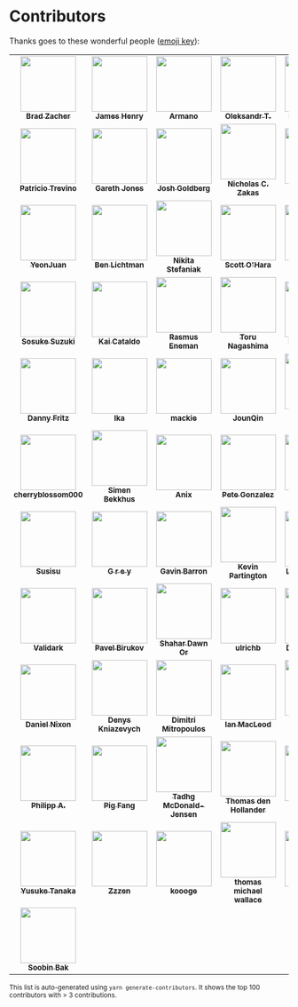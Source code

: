 # Contributors

Thanks goes to these wonderful people ([emoji key](https://github.com/all-contributors/all-contributors#emoji-key)):

<!-- ALL-CONTRIBUTORS-LIST:START - Do not remove or modify this section -->
<!-- prettier-ignore-start -->
<!-- markdownlint-disable -->
<table>
  <tr>
    <td align="center"><a href="https://github.com/bradzacher"><img src="https://avatars.githubusercontent.com/u/7462525?v=4?s=100" width="100px;" alt=""/><br /><sub><b>Brad Zacher</b></sub></a><br /></td>
    <td align="center"><a href="https://github.com/JamesHenry"><img src="https://avatars.githubusercontent.com/u/900523?v=4?s=100" width="100px;" alt=""/><br /><sub><b>James Henry</b></sub></a><br /></td>
    <td align="center"><a href="https://github.com/armano2"><img src="https://avatars.githubusercontent.com/u/625469?v=4?s=100" width="100px;" alt=""/><br /><sub><b>Armano</b></sub></a><br /></td>
    <td align="center"><a href="https://github.com/a-tarasyuk"><img src="https://avatars.githubusercontent.com/u/509265?v=4?s=100" width="100px;" alt=""/><br /><sub><b>Oleksandr T.</b></sub></a><br /></td>
    <td align="center"><a href="https://github.com/soda0289"><img src="https://avatars.githubusercontent.com/u/2373964?v=4?s=100" width="100px;" alt=""/><br /><sub><b>Reyad Attiyat</b></sub></a><br /></td>
  </tr>
  <tr>
    <td align="center"><a href="https://github.com/weirdpattern"><img src="https://avatars.githubusercontent.com/u/19519411?v=4?s=100" width="100px;" alt=""/><br /><sub><b>Patricio Trevino</b></sub></a><br /></td>
    <td align="center"><a href="https://github.com/G-Rath"><img src="https://avatars.githubusercontent.com/u/3151613?v=4?s=100" width="100px;" alt=""/><br /><sub><b>Gareth Jones</b></sub></a><br /></td>
    <td align="center"><a href="https://github.com/JoshuaKGoldberg"><img src="https://avatars.githubusercontent.com/u/3335181?v=4?s=100" width="100px;" alt=""/><br /><sub><b>Josh Goldberg</b></sub></a><br /></td>
    <td align="center"><a href="https://github.com/nzakas"><img src="https://avatars.githubusercontent.com/u/38546?v=4?s=100" width="100px;" alt=""/><br /><sub><b>Nicholas C. Zakas</b></sub></a><br /></td>
    <td align="center"><a href="https://github.com/j-f1"><img src="https://avatars.githubusercontent.com/u/25517624?v=4?s=100" width="100px;" alt=""/><br /><sub><b>Jed Fox</b></sub></a><br /></td>
  </tr>
  <tr>
    <td align="center"><a href="https://github.com/yeonjuan"><img src="https://avatars.githubusercontent.com/u/41323220?v=4?s=100" width="100px;" alt=""/><br /><sub><b>YeonJuan</b></sub></a><br /></td>
    <td align="center"><a href="https://github.com/uniqueiniquity"><img src="https://avatars.githubusercontent.com/u/9092011?v=4?s=100" width="100px;" alt=""/><br /><sub><b>Ben Lichtman</b></sub></a><br /></td>
    <td align="center"><a href="https://github.com/phaux"><img src="https://avatars.githubusercontent.com/u/1270987?v=4?s=100" width="100px;" alt=""/><br /><sub><b>Nikita Stefaniak</b></sub></a><br /></td>
    <td align="center"><a href="https://github.com/scottohara"><img src="https://avatars.githubusercontent.com/u/289327?v=4?s=100" width="100px;" alt=""/><br /><sub><b>Scott O'Hara</b></sub></a><br /></td>
    <td align="center"><a href="https://github.com/Retsam"><img src="https://avatars.githubusercontent.com/u/2281166?v=4?s=100" width="100px;" alt=""/><br /><sub><b>Retsam</b></sub></a><br /></td>
  </tr>
  <tr>
    <td align="center"><a href="https://github.com/sosukesuzuki"><img src="https://avatars.githubusercontent.com/u/14838850?v=4?s=100" width="100px;" alt=""/><br /><sub><b>Sosuke Suzuki</b></sub></a><br /></td>
    <td align="center"><a href="https://github.com/kaicataldo"><img src="https://avatars.githubusercontent.com/u/7041728?v=4?s=100" width="100px;" alt=""/><br /><sub><b>Kai Cataldo</b></sub></a><br /></td>
    <td align="center"><a href="https://github.com/Pajn"><img src="https://avatars.githubusercontent.com/u/817422?v=4?s=100" width="100px;" alt=""/><br /><sub><b>Rasmus Eneman</b></sub></a><br /></td>
    <td align="center"><a href="https://github.com/mysticatea"><img src="https://avatars.githubusercontent.com/u/1937871?v=4?s=100" width="100px;" alt=""/><br /><sub><b>Toru Nagashima</b></sub></a><br /></td>
    <td align="center"><a href="https://github.com/azz"><img src="https://avatars.githubusercontent.com/u/1297597?v=4?s=100" width="100px;" alt=""/><br /><sub><b>Lucas Azzola</b></sub></a><br /></td>
  </tr>
  <tr>
    <td align="center"><a href="https://github.com/dannyfritz"><img src="https://avatars.githubusercontent.com/u/315788?v=4?s=100" width="100px;" alt=""/><br /><sub><b>Danny Fritz</b></sub></a><br /></td>
    <td align="center"><a href="https://github.com/ikatyang"><img src="https://avatars.githubusercontent.com/u/8341033?v=4?s=100" width="100px;" alt=""/><br /><sub><b>Ika</b></sub></a><br /></td>
    <td align="center"><a href="https://github.com/macklinu"><img src="https://avatars.githubusercontent.com/u/2344137?v=4?s=100" width="100px;" alt=""/><br /><sub><b>mackie</b></sub></a><br /></td>
    <td align="center"><a href="https://github.com/JounQin"><img src="https://avatars.githubusercontent.com/u/8336744?v=4?s=100" width="100px;" alt=""/><br /><sub><b>JounQin</b></sub></a><br /></td>
    <td align="center"><a href="https://github.com/lukyth"><img src="https://avatars.githubusercontent.com/u/7040242?v=4?s=100" width="100px;" alt=""/><br /><sub><b>Kanitkorn Sujautra</b></sub></a><br /></td>
  </tr>
  <tr>
    <td align="center"><a href="https://github.com/cherryblossom000"><img src="https://avatars.githubusercontent.com/u/31467609?v=4?s=100" width="100px;" alt=""/><br /><sub><b>cherryblossom000</b></sub></a><br /></td>
    <td align="center"><a href="https://github.com/SimenB"><img src="https://avatars.githubusercontent.com/u/1404810?v=4?s=100" width="100px;" alt=""/><br /><sub><b>Simen Bekkhus</b></sub></a><br /></td>
    <td align="center"><a href="https://github.com/anikethsaha"><img src="https://avatars.githubusercontent.com/u/26347874?v=4?s=100" width="100px;" alt=""/><br /><sub><b>Anix</b></sub></a><br /></td>
    <td align="center"><a href="https://github.com/octogonz"><img src="https://avatars.githubusercontent.com/u/4673363?v=4?s=100" width="100px;" alt=""/><br /><sub><b>Pete Gonzalez</b></sub></a><br /></td>
    <td align="center"><a href="https://github.com/ldrick"><img src="https://avatars.githubusercontent.com/u/3674067?v=4?s=100" width="100px;" alt=""/><br /><sub><b>ldrick</b></sub></a><br /></td>
  </tr>
  <tr>
    <td align="center"><a href="https://github.com/susisu"><img src="https://avatars.githubusercontent.com/u/2443491?v=4?s=100" width="100px;" alt=""/><br /><sub><b>Susisu</b></sub></a><br /></td>
    <td align="center"><a href="https://github.com/vapurrmaid"><img src="https://avatars.githubusercontent.com/u/11184711?v=4?s=100" width="100px;" alt=""/><br /><sub><b>G r e y</b></sub></a><br /></td>
    <td align="center"><a href="https://github.com/gavinbarron"><img src="https://avatars.githubusercontent.com/u/7122716?v=4?s=100" width="100px;" alt=""/><br /><sub><b>Gavin Barron</b></sub></a><br /></td>
    <td align="center"><a href="https://github.com/platinumazure"><img src="https://avatars.githubusercontent.com/u/284282?v=4?s=100" width="100px;" alt=""/><br /><sub><b>Kevin Partington</b></sub></a><br /></td>
    <td align="center"><a href="https://github.com/duailibe"><img src="https://avatars.githubusercontent.com/u/1574588?v=4?s=100" width="100px;" alt=""/><br /><sub><b>Lucas Duailibe</b></sub></a><br /></td>
  </tr>
  <tr>
    <td align="center"><a href="https://github.com/Validark"><img src="https://avatars.githubusercontent.com/u/15217173?v=4?s=100" width="100px;" alt=""/><br /><sub><b>Validark</b></sub></a><br /></td>
    <td align="center"><a href="https://github.com/pablobirukov"><img src="https://avatars.githubusercontent.com/u/1861546?v=4?s=100" width="100px;" alt=""/><br /><sub><b>Pavel Birukov </b></sub></a><br /></td>
    <td align="center"><a href="https://github.com/mightyiam"><img src="https://avatars.githubusercontent.com/u/635591?v=4?s=100" width="100px;" alt=""/><br /><sub><b>Shahar Dawn Or</b></sub></a><br /></td>
    <td align="center"><a href="https://github.com/ulrichb"><img src="https://avatars.githubusercontent.com/u/388796?v=4?s=100" width="100px;" alt=""/><br /><sub><b>ulrichb</b></sub></a><br /></td>
    <td align="center"><a href="https://github.com/ddubrava"><img src="https://avatars.githubusercontent.com/u/22116465?v=4?s=100" width="100px;" alt=""/><br /><sub><b>Daniil Dubrava</b></sub></a><br /></td>
  </tr>
  <tr>
    <td align="center"><a href="https://github.com/danielnixon"><img src="https://avatars.githubusercontent.com/u/6418489?v=4?s=100" width="100px;" alt=""/><br /><sub><b>Daniel Nixon</b></sub></a><br /></td>
    <td align="center"><a href="https://github.com/webschik"><img src="https://avatars.githubusercontent.com/u/1665314?v=4?s=100" width="100px;" alt=""/><br /><sub><b>Denys Kniazevych</b></sub></a><br /></td>
    <td align="center"><a href="https://github.com/dimitropoulos"><img src="https://avatars.githubusercontent.com/u/15232461?v=4?s=100" width="100px;" alt=""/><br /><sub><b>Dimitri Mitropoulos</b></sub></a><br /></td>
    <td align="center"><a href="https://github.com/nevir"><img src="https://avatars.githubusercontent.com/u/41373?v=4?s=100" width="100px;" alt=""/><br /><sub><b>Ian MacLeod</b></sub></a><br /></td>
    <td align="center"><a href="https://github.com/jonathanrdelgado"><img src="https://avatars.githubusercontent.com/u/1841149?v=4?s=100" width="100px;" alt=""/><br /><sub><b>Jonathan Delgado</b></sub></a><br /></td>
  </tr>
  <tr>
    <td align="center"><a href="https://github.com/flying-sheep"><img src="https://avatars.githubusercontent.com/u/291575?v=4?s=100" width="100px;" alt=""/><br /><sub><b>Philipp A.</b></sub></a><br /></td>
    <td align="center"><a href="https://github.com/g-plane"><img src="https://avatars.githubusercontent.com/u/17216317?v=4?s=100" width="100px;" alt=""/><br /><sub><b>Pig Fang</b></sub></a><br /></td>
    <td align="center"><a href="https://github.com/tadhgmister"><img src="https://avatars.githubusercontent.com/u/18615763?v=4?s=100" width="100px;" alt=""/><br /><sub><b>Tadhg McDonald-Jensen</b></sub></a><br /></td>
    <td align="center"><a href="https://github.com/ThomasdenH"><img src="https://avatars.githubusercontent.com/u/3889750?v=4?s=100" width="100px;" alt=""/><br /><sub><b>Thomas den Hollander</b></sub></a><br /></td>
    <td align="center"><a href="https://github.com/timkraut"><img src="https://avatars.githubusercontent.com/u/509669?v=4?s=100" width="100px;" alt=""/><br /><sub><b>Tim Kraut</b></sub></a><br /></td>
  </tr>
  <tr>
    <td align="center"><a href="https://github.com/magurotuna"><img src="https://avatars.githubusercontent.com/u/23649474?v=4?s=100" width="100px;" alt=""/><br /><sub><b>Yusuke Tanaka</b></sub></a><br /></td>
    <td align="center"><a href="https://github.com/Zzzen"><img src="https://avatars.githubusercontent.com/u/6630042?v=4?s=100" width="100px;" alt=""/><br /><sub><b>Zzzen</b></sub></a><br /></td>
    <td align="center"><a href="https://github.com/koooge"><img src="https://avatars.githubusercontent.com/u/7419215?v=4?s=100" width="100px;" alt=""/><br /><sub><b>koooge</b></sub></a><br /></td>
    <td align="center"><a href="https://github.com/thomasmichaelwallace"><img src="https://avatars.githubusercontent.com/u/1954845?v=4?s=100" width="100px;" alt=""/><br /><sub><b>thomas michael wallace</b></sub></a><br /></td>
    <td align="center"><a href="https://github.com/madbence"><img src="https://avatars.githubusercontent.com/u/296735?v=4?s=100" width="100px;" alt=""/><br /><sub><b>Bence Dányi</b></sub></a><br /></td>
  </tr>
  <tr>
    <td align="center"><a href="https://github.com/soobing"><img src="https://avatars.githubusercontent.com/u/16860535?v=4?s=100" width="100px;" alt=""/><br /><sub><b>Soobin Bak</b></sub></a><br /></td>
  </tr>
</table>

<!-- markdownlint-restore -->
<!-- prettier-ignore-end -->

<!-- ALL-CONTRIBUTORS-LIST:END -->

<sup>This list is auto-generated using `yarn generate-contributors`. It shows the top 100 contributors with > 3 contributions.</sup>
